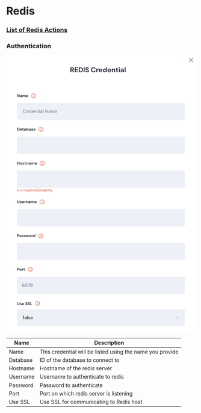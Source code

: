 # Redis

### [List of Redis Actions](action\_redis.md)

### Authentication

![Information needed to onboard REDIS connector](<../../../.gitbook/assets/Screen Shot 2022-06-14 at 6.36.20 PM.png>)

| Name     | Description                                               |
| -------- | --------------------------------------------------------- |
| Name     | This credential will be listed using the name you provide |
| Database | ID of the database to connect to                          |
| Hostname | Hostname of the redis server                              |
| Username | Username to authenticate to redis                         |
| Password | Password to authenticate                                  |
| Port     | Port on which redis server is listening                   |
| Use SSL  | Use SSL for communicating to Redis host                   |
